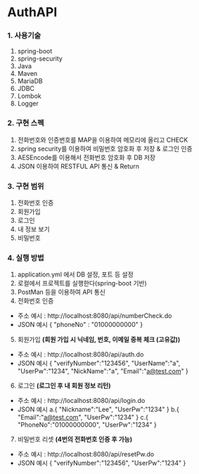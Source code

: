 # AuthAPI
### 1. 사용기술
1) spring-boot
2) spring-security
3) Java
4) Maven
5) MariaDB
6) JDBC
7) Lombok
8) Logger

### 2. 구현 스펙
1) 전화번호와 인증번호를 MAP을 이용하여 메모리에 올리고 CHECK
2) spring security를 이용하여 비밀번호 암호화 후 저장 & 로그인 인증
3) AESEncode를 이용해서 전화번호 암호화 후 DB 저장
4) JSON 이용하여 RESTFUL API 통신 & Return

### 3. 구현 범위 
1) 전화번호 인증
2) 회원가입
3) 로그인
4) 내 정보 보기
5) 비밀번호 

### 4. 실행 방법
1) application.yml 에서 DB 설정, 포트 등 설정
2) 로컬에서 프로젝트를 실행한다(spring-boot 기반)
3) PostMan 등을 이용하여 API 통신
4) 전화번호 인증
- 주소 예시 : http://localhost:8080/api/numberCheck.do
- JSON 예시
{
    "phoneNo" : "01000000000"
}
5) 회원가입
**(회원 가입 시 닉네임, 번호, 이메일 중복 체크 (고유값))**
- 주소 예시 : http://localhost:8080/api/auth.do
- JSON 예시
{
    "verifyNumber":"123456",
    "UserName":"a",
    "UserPw":"1234",
    "NickName":"a",
    "Email":"a@test.com"
}
6) 로그인
**(로그인 후 내 회원 정보 리턴)**
- 주소 예시 : http://localhost:8080/api/login.do
- JSON 예시
a.{
    "Nickname":"Lee",
    "UserPw":"1234"
}
b.{
    "Email":"a@test.com",
    "UserPw":"1234"
}
c.{
    "PhoneNo":"01000000000",
    "UserPw":"1234"
}
7) 비밀번호 리셋
**(4번의 전화번호 인증 후 가능)**
- 주소 예시 : http://localhost:8080/api/resetPw.do
- JSON 예시
{
    "verifyNumber":"123456",
    "UserPw":"1234"
}
